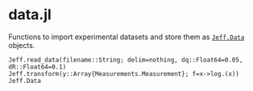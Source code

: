 # data.jl

Functions to import experimental datasets and store them as [`Jeff.Data`](@ref) objects.

```@docs
Jeff.read_data(filename::String; delim=nothing, dq::Float64=0.05, dR::Float64=0.1)
Jeff.transform(y::Array{Measurements.Measurement}; f=x->log.(x))
Jeff.Data
```
